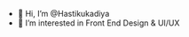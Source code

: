 - 👋 Hi, I’m @Hastikukadiya
- 👀 I’m interested in Front End Design & UI/UX
<!---
Hastikukadiya/Hastikukadiya is a ✨ special ✨ repository because its `README.md` (this file) appears on your GitHub profile.
You can click the Preview link to take a look at your changes.
--->
